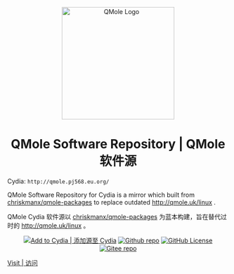 <p align="center">
    <img width="256" src="https://qmole.pj568.eu.org/qmole.png" alt="QMole Logo" />
</p>
<h1 align="center">QMole Software Repository | QMole 软件源</h1>

Cydia: `http://qmole.pj568.eu.org/`

QMole Software Repository for Cydia is a mirror which built from [chriskmanx/qmole-packages](https://github.com/chriskmanx/qmole-packages) to replace outdated http://qmole.uk/linux .

QMole Cydia 软件源以 [chriskmanx/qmole-packages](https://github.com/chriskmanx/qmole-packages) 为蓝本构建，旨在替代过时的 http://qmole.uk/linux 。

<p align="center">
    <a href="cydia://url/https://cydia.saurik.com/api/share#?source=http://qmole.pj568.eu.org"><img alt="Add to Cydia | 添加源至 Cydia" src="https://img.shields.io/website?url=http%3A%2F%2Fqmole.pj568.eu.org&up_message=QMole%20Linux&logo=apple&label=Add%20to%20Cydia&color=e48c5c" loading="lazy"></a>
    <a href="https://github.com/PJ-568/qmole-source-site"><img alt="Github repo" src="https://img.shields.io/website?url=https%3A%2F%2Fgithub.com%2FPJ-568%2Fqmole-source-site&up_color=007bff&up_message=PJ-568/qmole-source-site&logo=github&label=Github" loading="lazy"></a>
    <a href="https://github.com/PJ-568/qmole-source-site/blob/main/LICENSE"><img alt="GitHub License" src="https://img.shields.io/github/license/PJ-568/qmole-source-site?logo=github&color=007bff" loading="lazy"></a>
    <a href="https://gitee.com/PJ-568/qmole-source-site"><img alt="Gitee repo" src="https://img.shields.io/website?url=https%3A%2F%2Fgitee.com%2FPJ-568%2Fqmole-source-site&up_color=007bff&up_message=PJ-568/qmole-source-site&logo=gitee&label=Gitee" loading="lazy"></a>
</p>

[Visit | 访问](https://qmole.pj568.eu.org)